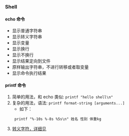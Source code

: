 ### Shell 

#### echo 命令

- 显示普通字符串
- 显示转义字符串
- 显示变量
- 显示换行
- 显示不换行
- 显示结果定向到文件
- 原样输出字符串，不进行转移或者取变量
- 显示命令执行结果

#### printf 命令

1. 简单的用法，和 echo 类似: `printf "hello shell\n"`
2. 复杂的用法，语法: `printf format-string [arguments...]`
	- 如下：
	```
	 printf "%-10s %-8s %5s\n" 姓名 性别 体重kg
	```
3. [转义字符，详细见](https://www.runoob.com/linux/linux-shell-printf.html)
